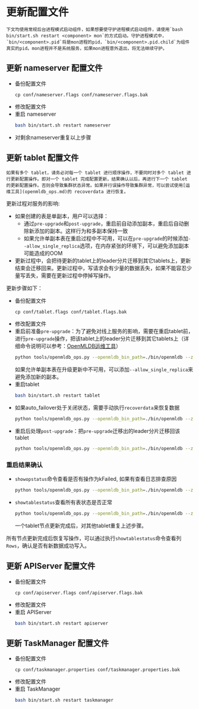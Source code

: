 # 更新配置文件

```{note}
下文均使用常规后台进程模式启动组件，如果想要使守护进程模式启动组件，请使用`bash bin/start.sh restart <component> mon`的方式启动。守护进程模式中，`bin/<component>.pid`将是mon进程的pid，`bin/<component>.pid.child`为组件真实的pid。mon进程并不是系统服务，如果mon进程意外退出，将无法继续守护。
```

## 更新 nameserver 配置文件
* 备份配置文件
    ```
    cp conf/nameserver.flags conf/nameserver.flags.bak
    ```
* 修改配置文件
* 重启 nameserver
    ```bash
    bash bin/start.sh restart nameserver
    ```
* 对剩余nameserver重复以上步骤

## 更新 tablet 配置文件

```{important}
如果有多个 tablet，请务必对每一个 tablet 进行顺序操作，不要同时对多个 tablet 进行更新配置操作。即对一个 tablet 完成配置更新，结果确认以后，再进行下一个 tablet 的更新配置操作。否则会导致集群状态异常。如果并行误操作导致集群异常，可以尝试使用[运维工具](openmldb_ops.md)的 recoverdata 进行恢复。
```

更新过程对服务的影响:

* 如果创建的表是单副本，用户可以选择：
   - 通过`pre-upgrade`和`post-upgrade`，重启前自动添加副本，重启后自动删除新添加的副本。这样行为和多副本保持一致
   - 如果允许单副本表在重启过程中不可用，可以在`pre-upgrade`的时候添加`--allow_single_replica`选项，在内存紧张的环境下，可以避免添加副本可能造成的OOM
* 更新过程中，会把待更新的tablet上的leader分片迁移到其它tablets上，更新结束会迁移回来。更新过程中，写请求会有少量的数据丢失，如果不能容忍少量写丢失，需要在更新过程中停掉写操作。

更新步骤如下：
* 备份配置文件
    ```
    cp conf/tablet.flags conf/tablet.flags.bak
    ```
* 修改配置文件
* 重启前准备`pre-upgrade`：为了避免对线上服务的影响，需要在重启tablet前，进行`pre-upgrade`操作，把该tablet上的leader分片迁移到其它tablets上（详细命令说明可以参考：[OpenMLDB运维工具](./openmldb_ops.md)）
    ```bash
    python tools/openmldb_ops.py --openmldb_bin_path=./bin/openmldb --zk_cluster=172.24.4.40:30481 --zk_root_path=/openmldb --cmd=pre-upgrade --endpoints=127.0.0.1:10921
    ```
  如果允许单副本表在升级更新中不可用，可以添加`--allow_single_replica`来避免添加新的副本。
* 重启tablet
    ```bash
    bash bin/start.sh restart tablet
    ```
* 如果auto\_failover处于关闭状态，需要手动执行`recoverdata`来恢复数据
    ```bash
    python tools/openmldb_ops.py --openmldb_bin_path=./bin/openmldb --zk_cluster=172.24.4.40:30481 --zk_root_path=/openmldb --cmd=recoverdata
    ```
* 重启后处理`post-upgrade`：把`pre-upgrade`迁移出的leader分片迁移回该tablet
    ```bash
    python tools/openmldb_ops.py --openmldb_bin_path=./bin/openmldb --zk_cluster=172.24.4.40:30481 --zk_root_path=/openmldb --cmd=post-upgrade --endpoints=127.0.0.1:10921
    ```

### 重启结果确认
* `showopstatus`命令查看是否有操作为kFailed, 如果有查看日志排查原因
    ```bash
    python tools/openmldb_ops.py --openmldb_bin_path=./bin/openmldb --zk_cluster=172.24.4.40:30481 --zk_root_path=/openmldb --cmd=showopstatus --filter=kFailed
    ```
* `showtablestatus`查看所有表状态是否正常
    ```bash
    python tools/openmldb_ops.py --openmldb_bin_path=./bin/openmldb --zk_cluster=172.24.4.40:30481 --zk_root_path=/openmldb --cmd=showtablestatus
    ```
    一个tablet节点更新完成后，对其他tablet重复上述步骤。

所有节点更新完成后恢复写操作，可以通过执行`showtablestatus`命令查看列 `Rows`，确认是否有新数据成功写入。

## 更新 APIServer 配置文件
* 备份配置文件
    ```
    cp conf/apiserver.flags conf/apiserver.flags.bak
    ```
* 修改配置文件
* 重启 APIServer
    ```bash
    bash bin/start.sh restart apiserver
    ```
## 更新 TaskManager 配置文件
* 备份配置文件
    ```
    cp conf/taskmanager.properties conf/taskmanager.properties.bak
    ```
* 修改配置文件
* 重启 TaskManager
    ```bash
    bash bin/start.sh restart taskmanager
    ```
